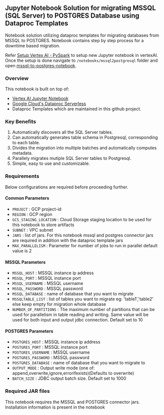 ## Jupyter Notebook Solution for migrating MSSQL (SQL Server) to POSTGRES Database using Dataproc Templates

Notebook solution utilizing dataproc templates for migrating databases from MSSQL to POSTGRES. 
Notebook contains step by step process for a downtime based migration.

Refer [Setup Vertex AI - PySpark](../generic_notebook/README.md) to setup new Jupyter notebook in vertexAI.
Once the setup is done navigate to `/notebooks/mssql2postgresql` folder and open
[mssql-to-postgres-notebook](./mssql-to-postgres-notebook.ipynb).

### Overview

This notebook is built on top of:
* [Vertex AI Jupyter Notebook](https://cloud.google.com/vertex-ai/docs/tutorials/jupyter-notebooks)
* [Google Cloud's Dataproc Serverless](https://cloud.google.com/dataproc-serverless/)
* Dataproc Templates which are maintained in this github project.

### Key Benefits
1) Automatically discovers all the SQL Server tables.
2) Can automatically generates table schema in Postgresql, corresponding to each table.
3) Divides the migration into multiple batches and automatically computes metadata.
4) Parallely migrates mutiple SQL Server tables to Postgresql.
5) Simple, easy to use and customizable.

### Requirements

Below configurations are required before proceeding further.
#### Common Parameters

* `PROJECT` : GCP project-id
* `REGION` : GCP region
* `GCS_STAGING_LOCATION` : Cloud Storage staging location to be used for this notebook to store artifacts
* `SUBNET` : VPC subnet
* `JARS` : list of jars. For this notebook mssql and postgres connector jars are required in addition with the dataproc template jars
* `MAX_PARALLELISM` : Parameter for number of jobs to run in parallel default value is 2

#### MSSQL Parameters
* `MSSQL_HOST` : MSSQL instance ip address
* `MSSQL_PORT` : MSSQL instance port
* `MSSQL_USERNAME` : MSSQL username
* `MSSQL_PASSWORD` : MSSQL password
* `MSSQL_DATABASE` : name of database that you want to migrate
* `MSSQLTABLE_LIST` : list of tables you want to migrate eg: 'table1','table2' else keep empty for migration whole database
* `NUMBER_OF_PARTITIONS` : The maximum number of partitions that can be used for parallelism in table reading and writing. Same value will be used for both input and output jdbc connection. Default set to 10

#### POSTGRES Parameters
* `POSTGRES_HOST` : MSSQL instance ip address
* `POSTGRES_PORT` : MSSQL instance port
* `POSTGRES_USERNAME` : MSSQL username
* `POSTGRES_PASSWORD` : MSSQL password
* `POSTGRES_DATABASE` : name of database that you want to migrate to
* `OUTPUT_MODE` : Output write mode (one of: append,overwrite,ignore,errorifexists)(Defaults to overwrite)
* `BATCH_SIZE` : JDBC output batch size. Default set to 1000

### Required JAR files

This notebook requires the MSSQL and POSTGRES connector jars. Installation information is present in the notebook



